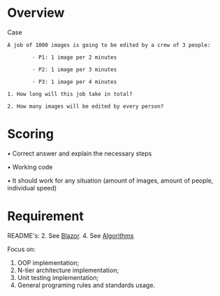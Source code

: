 # Overview
Case

```
A job of 1000 images is going to be edited by a crew of 3 people:

        · P1: 1 image per 2 minutes

        · P2: 1 image per 3 minutes

        · P3: 1 image per 4 minutes

1. How long will this job take in total?

2. How many images will be edited by every person?
```


# Scoring

•  Correct answer and explain the necessary steps

•  Working code[]()

•  It should work for any situation (amount of images, amount of people, individual speed)


# Requirement
README's:
2. See [Blazor](README/ME-TASK-BLAZOR.md).
4. See [Algorithms](README/ALGORITHMS.md)

Focus on:

1. OOP implementation;
2. N-tier architecture implementation;
3. Unit testing implementation;
4. General programing rules and standards usage[]().              
